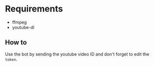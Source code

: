 # Requirements
* ffmpeg
* youtube-dl

## How to

Use the bot by sending the youtube video ID and don't forget to edit the `token`.

